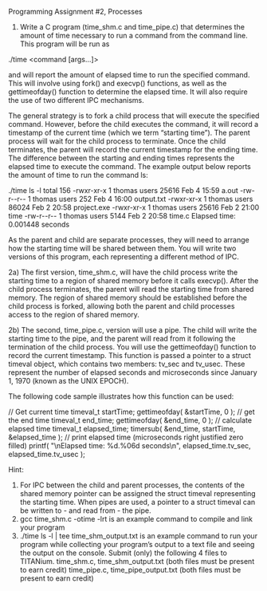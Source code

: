 Programming Assignment #2, Processes
1) Write a C program (time_shm.c and time_pipe.c) that determines the amount of time necessary to run a 
command from the command line. This program will be run as

./time <command [args...]>

and will report the amount of elapsed time to run the specified command. This will involve using fork() and 
execvp() functions, as well as the gettimeofday() function to determine the elapsed time. It will 
also require the use of two different IPC mechanisms.

The general strategy is to fork a child process that will execute the specified command. However, before the 
child executes the command, it will record a timestamp of the current time (which we term “starting time”). 
The parent process will wait for the child process to terminate. Once the child terminates, the parent will record 
the current timestamp for the ending time. The difference between the starting and ending times represents 
the elapsed time to execute the command. The example output below reports the amount of time to run the 
command ls:

./time ls -l
total 156
-rwxr-xr-x 1 thomas users 25616 Feb 4 15:59 a.out
-rw-r--r-- 1 thomas users 252 Feb 4 16:00 output.txt
-rwxr-xr-x 1 thomas users 86024 Feb 2 20:58 project.exe
-rwxr-xr-x 1 thomas users 25616 Feb 2 21:00 time
-rw-r--r-- 1 thomas users 5144 Feb 2 20:58 time.c
Elapsed time: 0.001448 seconds

As the parent and child are separate processes, they will need to arrange how the starting time will be shared 
between them. You will write two versions of this program, each representing a different method of IPC.

2a) The first version, time_shm.c, will have the child process write the starting time to a region of shared 
memory before it calls execvp(). After the child process terminates, the parent will read the starting 
time from shared memory. The region of shared memory should be established before the child process 
is forked, allowing both the parent and child processes access to the region of shared memory.

2b) The second, time_pipe.c, version will use a pipe. The child will write the starting time to the pipe, and 
the parent will read from it following the termination of the child process.
You will use the gettimeofday() function to record the current timestamp. This function is passed a 
pointer to a struct timeval object, which contains two members: tv_sec and tv_usec. These 
represent the number of elapsed seconds and microseconds since January 1, 1970 (known as the UNIX EPOCH). 

The following code sample illustrates how this function can be used:

// Get current time timeval_t 
startTime; gettimeofday( 
&startTime, 0 );
// get the end time
timeval_t end_time;
gettimeofday( &end_time, 0 );
// calculate elapsed time 
timeval_t elapsed_time;
timersub( &end_time, startTime, &elapsed_time );
// print elapsed time (microseconds right justified zero filled)
printf( "\nElapsed time: %d.%06d seconds\n", elapsed_time.tv_sec, 
elapsed_time.tv_usec );

Hint:
1. For IPC between the child and parent processes, the contents of the shared memory pointer can be 
assigned the struct timeval representing the starting time. When pipes are used, a pointer to a 
struct timeval can be written to - and read from - the pipe.
2. gcc time_shm.c -otime -lrt is an example command to compile and link your program
3. ./time ls -l | tee time_shm_output.txt is an example command to run your program 
while collecting your program’s output to a text file and seeing the output on the console.
Submit (only) the following 4 files to TITANium.
time_shm.c,  time_shm_output.txt  (both  files  must  be  present  to  earn  credit) 
time_pipe.c, time_pipe_output.txt (both files must be present to earn credit)
